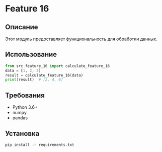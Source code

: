 # Feature 16
## Описание
Этот модуль предоставляет функциональность для обработки данных.
## Использование
```python
from src.feature_16 import calculate_feature_16
data = [1, 2, 3]
result = calculate_feature_16(data)
print(result)  # [2, 4, 6]
```
## Требования
- Python 3.6+
- numpy
- pandas
## Установка
```bash
pip install -r requirements.txt
```